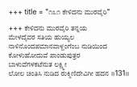 +++
title = "೧೩೧ ಕೇಳಿದನು ಮುರವೈರಿ"

+++
ಕೇಳಿದನು ಮುರವೈರಿ ತನ್ನಯ   
ಮೇಳದೈವರ ಸತಿಯ ಹುಯ್ಯಲ  
ನಾಳಿನೊಂದಪಮಾನವಾಳ್ದಂಗೆಂಬ ನುಡಿಯಿಂದ   
ಕೋಳುಹೋದುವೆ ಪಾಂಡುಪುತ್ರರ   
ಬಾಳುವೆಗಳಕಟೆನುತ ಲಕ್ಷ್ಮೀ  
ಲೋಲ ಚಿಂತಿಸಿ ನುಡಿದ ರುಕ್ಮಿಣಿದೇವಿಗೀ ಹದನ    ॥131॥